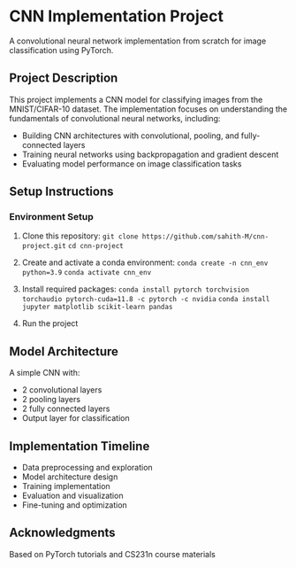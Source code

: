 # CNN Implementation Project

A convolutional neural network implementation from scratch for image classification using PyTorch.

## Project Description

This project implements a CNN model for classifying images from the MNIST/CIFAR-10 dataset. The implementation focuses on understanding the fundamentals of convolutional neural networks, including:

- Building CNN architectures with convolutional, pooling, and fully-connected layers
- Training neural networks using backpropagation and gradient descent
- Evaluating model performance on image classification tasks

## Setup Instructions

### Environment Setup

1. Clone this repository:
   `git clone https://github.com/sahith-M/cnn-project.git`
    `cd cnn-project`

2. Create and activate a conda environment:
   `conda create -n cnn_env python=3.9`
   `conda activate cnn_env`

3. Install required packages:
   `conda install pytorch torchvision torchaudio pytorch-cuda=11.8 -c pytorch -c nvidia`
   `conda install jupyter matplotlib scikit-learn pandas`

4. Run the project

## Model Architecture

A simple CNN with:

- 2 convolutional layers
- 2 pooling layers
- 2 fully connected layers
- Output layer for classification

## Implementation Timeline

- Data preprocessing and exploration
- Model architecture design
- Training implementation
- Evaluation and visualization
- Fine-tuning and optimization

## Acknowledgments

Based on PyTorch tutorials and CS231n course materials
